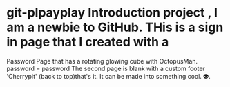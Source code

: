 # git-plpayplay Introduction project , I am a newbie to GitHub.  THis is a sign in page that I created with a 
 Password Page that has a rotating glowing cube with OctopusMan.  password = password 
 The second page is blank with a 
 custom footer 'Cherrypit'  (back to top)that's it. It can be made into something cool.
👽.
